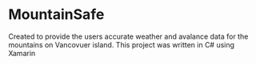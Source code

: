 # MountainSafe
Created to provide the users accurate weather and avalance data for the mountains on Vancovuer island.
This project was written in C# using Xamarin
